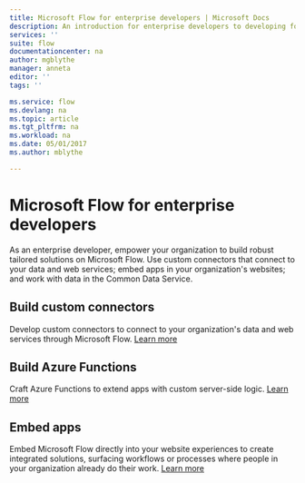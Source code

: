 ```yaml
---
title: Microsoft Flow for enterprise developers | Microsoft Docs
description: An introduction for enterprise developers to developing for Microsoft Flow.
services: ''
suite: flow
documentationcenter: na
author: mgblythe
manager: anneta
editor: ''
tags: ''

ms.service: flow
ms.devlang: na
ms.topic: article
ms.tgt_pltfrm: na
ms.workload: na
ms.date: 05/01/2017
ms.author: mblythe

---
```

# Microsoft Flow for enterprise developers
As an enterprise developer, empower your organization to build robust tailored solutions on Microsoft Flow. Use custom connectors that connect to your data and web services; embed apps in your organization's websites; and work with data in the Common Data Service.

## Build custom connectors
Develop custom connectors to connect to your organization's data and web services through Microsoft Flow. [Learn more](register-custom-api.md)

## Build Azure Functions
Craft Azure Functions to extend apps with custom server-side logic. [Learn more](https://powerapps.microsoft.com/blog/using-azure-functions-in-powerapps/)

## Embed apps
Embed Microsoft Flow directly into your website experiences to create integrated solutions, surfacing workflows or processes where people in your organization already do their work. [Learn more](embed-flow-dev.md)

